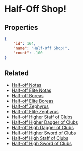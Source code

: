 # Half-Off Shop!

<no description available>

## Properties

```json
{
    "id": 164,
    "name": "Half-Off Shop!",
    "count": -100
}
```

## Related

- [Half-off Notas](../items/4620-half-off-notas.md)
- [Half-off Elite Notas](../items/4621-half-off-elite-notas.md)
- [Half-off Boreas](../items/4622-half-off-boreas.md)
- [Half-off Elite Boreas](../items/4623-half-off-elite-boreas.md)
- [Half-off Zephyrus](../items/4624-half-off-zephyrus.md)
- [Half-off Elite Zephyrus](../items/4625-half-off-elite-zephyrus.md)
- [Half-off Higher Staff of Clubs](../items/4626-half-off-higher-staff-of-clubs.md)
- [Half-off Higher Dagger of Clubs ](../items/4630-half-off-higher-dagger-of-clubs.md)
- [Half-off High Dagger of Clubs](../items/4632-half-off-high-dagger-of-clubs.md)
- [Half-off Higher Sword of Clubs](../items/4628-half-off-higher-sword-of-clubs.md)
- [Half-off High Staff of Clubs](../items/4633-half-off-high-staff-of-clubs.md)
- [Half-off High Sword of Clubs](../items/4634-half-off-high-sword-of-clubs.md)

